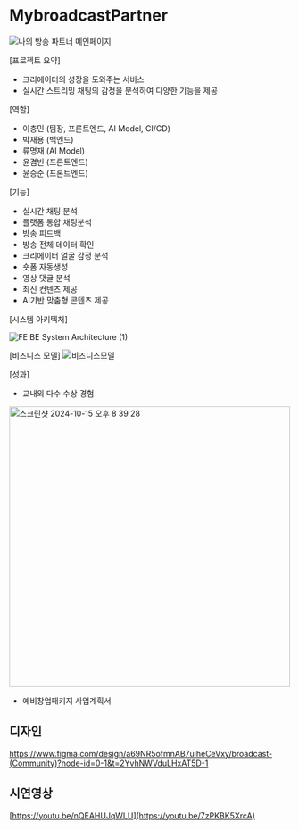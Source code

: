 # MybroadcastPartner

![나의 방송 파트너 메인페이지](https://github.com/user-attachments/assets/53b588ad-96f4-45e3-9b39-fdb4baef333a)

[프로젝트 요약] 

- 크리에이터의 성장을 도와주는 서비스
- 실시간 스트리밍 채팅의 감정을 분석하여 다양한 기능을 제공

[역할] 

- 이충민 (팀장, 프론트엔드, AI Model, CI/CD)
- 박재용 (백엔드)
- 류명재 (AI Model)
- 윤겸빈 (프론트엔드)
- 윤승준 (프론트엔드)

[기능] 

- 실시간 채팅 분석
- 플랫폼 통합 채팅분석
- 방송 피드백
- 방송 전체 데이터 확인
- 크리에이터 얼굴 감정 분석
- 숏폼 자동생성
- 영상 댓글 분석
- 최신 컨텐츠 제공
- AI기반 맞춤형 콘텐츠 제공

[시스템 아키텍처]

![FE BE System Architecture (1)](https://github.com/user-attachments/assets/d03d8695-3920-4002-b15e-bc43d9bef40d)


[비즈니스 모델]
![비즈니스모델](https://github.com/user-attachments/assets/d369f9be-896f-4cd2-bb28-bd3ad1d6fe54)


[성과] 

- 교내외 다수 수상 경험
<img width="503" alt="스크린샷 2024-10-15 오후 8 39 28" src="https://github.com/user-attachments/assets/80dd8be3-b3c8-4036-b7bf-9f534558b983">



- 예비창업패키지 사업계획서
    
   

## 디자인

https://www.figma.com/design/a69NR5ofmnAB7uiheCeVxy/broadcast-(Community)?node-id=0-1&t=2YvhNWVduLHxAT5D-1

## 시연영상

[https://youtu.be/nQEAHUJqWLU](https://youtu.be/7zPKBK5XrcA)
